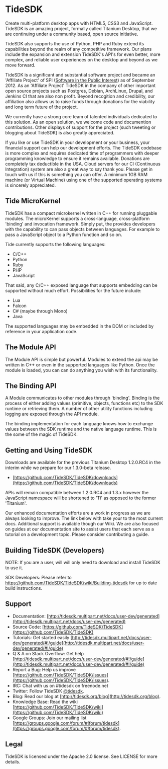 TideSDK
=======

Create multi-platform desktop apps with HTML5, CSS3 and JavaScript. TideSDK is an amazing project, formally called Titanium Desktop, that we are continuing under a community based, open source initiative.

TideSDK also supports the use of Python, PHP and Ruby extend its capabilities beyond the realm of any competitive framework. Our plans include the expansion and extension TideSDK's API's for even better, more complex, and reliable user experiences on the desktop and beyond as we move forward.

TideSDK is a significant and substantial software project and became an 'Affiliate Project' of SPI ([Software in the Public Interest](http://spi-inc.org/projects)) as of September 2012. As an 'Affiliate Project' TideSDK in the company of other important open source projects such as Postgres, Debian, ArchLinux, Drupal, and Jenkins CI that are also non profit. Beyond recogition and credibility, our affiliation also allows us to raise funds through donations for the viability and long term future of the project.

We currently have a strong core team of talented individuals dedicated to this solution. As an open solution, we welcome code and documention contributions. Other displays of support for the project (such tweeting or blogging about TideSDK) is also greatly appreciated.

If you like or use TideSDK in your development or your business, your financial support can help our development efforts. The TideSDK codebase is more complex and requires dedicated time of programmers with deeper programming knowledge to ensure it remains available. Donations are completely tax deductible in the USA. Cloud servers for our CI (Continuous Integration) system are also a great way to say thank you. Please get in touch with us if this is something you can offer. A minimum 1GB RAM machine (or Virtual Machine) using one of the supported operating systems is sincerely appreciated.

## Tide MicroKernel

TideSDK has a compact microkernel written in C++ for running pluggable
modules. The microKernel supports a cross-language, cross-platform 'binding' and invocation framework. Simply put, the provides developers with the capability to can pass objects between languages. For example to pass a JavaScript object to a Python function and so on.

Tide currently supports the following languages:

- C/C++
- Python
- Ruby
- PHP
- JavaScript

That said, any C/C++ exposed language that supports embedding can
be supported without much effort. Possibilities for the future include:

- Lua
- Falcon
- C# (maybe through Mono)
- Java

The supported languages may be embedded in the DOM or included by reference in your application code.

## The Module API

The Module API is simple but powerful. Modules to extend the api may be written in C++ or even in the supported languages like Python. Once the module
is loaded, you can can do anything you wish with its functionality.

## The Binding API

A Module communicates to other modules through 'binding'. Binding is the process of either adding values (primitive, objects, functions etc) to the SDK runtime or retrieving them. A number of other utility functions including logging are exposed through the API module.

The binding implementation for each language knows how to exchange values between the SDK runtime and the native language runtime. This is the some of the magic of TideSDK.

Getting and Using TideSDK
-------------------------

Downloads are available for the previous Titanium Desktop 1.2.0.RC4 in the interim while we prepare for our 1.3.0-beta release.

* [https://github.com/TideSDK/TideSDK/downloads](https://github.com/TideSDK/TideSDK/downloads)

APIs will remain compatible between 1.2.0.RC4 and 1.3.x however the JavaScript namespace will be shortened to 'Ti' as opposed to the former 'Titanium'.

Our enhanced documentation efforts are a work in progress as we are always looking to improve. The link below with take your to the most current docs. Additional support is available though our Wiki. We are also focused on guides at our documentation site to assist users that each serve as a tutorial on a development topic. Please consider contributing a guide.

Building TideSDK (Developers)
-----------------------------

NOTE: If you are a user, will will only need to download and install TideSDK to use it.

SDK Developers: Please refer to https://github.com/TideSDK/TideSDK/wiki/Building-tidesdk
for up to date build instructions.

Support
-------
- Documentation: [http://tidesdk.multipart.net/docs/user-dev/generated](http://tidesdk.multipart.net/docs/user-dev/generated)
- Source Code: [https://github.com/TideSDK/TideSDK](https://github.com/TideSDK/TideSDK)
- Tutorials: Get started easily [http://tidesdk.multipart.net/docs/user-dev/generated/#!/guide](http://tidesdk.multipart.net/docs/user-dev/generated/#!/guide)
- Q &amp; A on Stack Overflow: Get help [http://tidesdk.multipart.net/docs/user-dev/generated/#!/guide](http://tidesdk.multipart.net/docs/user-dev/generated/#!/guide)
- Report a Bug: Help us improve [https://github.com/TideSDK/TideSDK/issues](https://github.com/TideSDK/TideSDK/issues).
- IRC: Chat with us on #tidesdk on freenode.net
- Twitter: Follow TideSDK [@tidesdk](http://twitter.com/tidesdk).
- Blog: Read our blog at [http://tidesdk.org/blog](http://tidesdk.org/blog).
- Knowledge Base: Read the wiki [https://github.com/TideSDK/TideSDK/wiki](https://github.com/TideSDK/TideSDK/wiki) 
- Google Groups: Join our mailing list [https://groups.google.com/forum/#!forum/tidesdk](https://groups.google.com/forum/#!forum/tidesdk).

Legal
-----
TideSDK is licensed under the Apache 2.0 license. See LICENSE for more details.